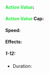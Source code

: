 #### <span style="font-weight:bold;color:rgb(33, 235, 60)">Action Value</span>: 

#### <span style="font-weight:bold;color:rgb(33, 235, 60)">Action Value</span> Cap: 
#### Speed: 

#### Effects:
##### 1-12: 
- Duration: